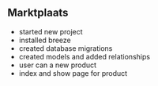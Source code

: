 ## Marktplaats

- started new project
- installed breeze
- created database migrations
- created models and added relationships
- user can a new product
- index and show page for product
